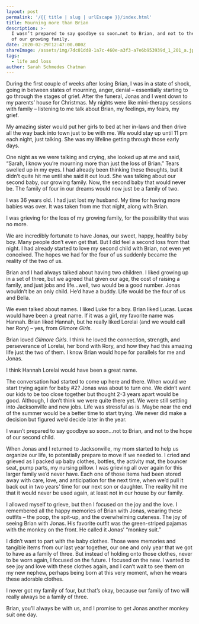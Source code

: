 ```yaml
---
layout: post
permalink: '/{{ title | slug | urlEscape }}/index.html'
title: Mourning more than Brian
description: >-
  I wasn’t prepared to say goodbye so soon…not to Brian, and not to the dreams
  of our growing family.
date: 2020-02-29T12:47:00.000Z
shareImage: /assets/img/7dc01dd8-1a7c-460e-a3f3-a7e6b953939d_1_201_a.jpeg
tags:
  - life and loss
author: Sarah Schmedes Chatman
---
```

During the first couple of weeks after losing Brian, I was in a state of shock, going in between states of mourning, anger, denial – essentially starting to go through the stages of grief. After the funeral, Jonas and I went down to my parents’ house for Christmas. My nights were like mini-therapy sessions with family – listening to me talk about Brian, my feelings, my fears, my grief.

My amazing sister would put her girls to bed at her in-laws and then drive all the way back into town just to be with me. We would stay up until 11 pm each night, just talking. She was my lifeline getting through those early days.

One night as we were talking and crying, she looked up at me and said, “Sarah, I know you’re mourning more than just the loss of Brian.” Tears swelled up in my eyes. I had already been thinking these thoughts, but it didn’t quite hit me until she said it out loud. She was talking about our second baby, our growing family. Now, the second baby that would never be. The family of four in our dreams would now just be a family of two.

I was 36 years old. I had just lost my husband. My time for having more babies was over. It was taken from me that night, along with Brian.

I was grieving for the loss of my growing family, for the possibility that was no more.

We are incredibly fortunate to have Jonas, our sweet, happy, healthy baby boy. Many people don’t even get that. But I did feel a second loss from that night. I had already started to love my second child with Brian, not even yet conceived. The hopes we had for the four of us suddenly became the reality of the two of us.

Brian and I had always talked about having two children. I liked growing up in a set of three, but we agreed that given our age, the cost of raising a family, and just jobs and life…well, two would be a good number. Jonas wouldn’t be an only child. He’d have a buddy. Life would be the four of us and Bella.

We even talked about names. I liked Luke for a boy. Brian liked Lucas. Lucas would have been a great name. If it was a girl, my favorite name was Hannah. Brian liked Hannah, but he really liked Lorelai (and we would call her Rory) – yes, from *Gilmore Girls*.

Brian loved *Gilmore Girls*. I think he loved the connection, strength, and perseverance of Lorelai, her bond with Rory, and how they had this amazing life just the two of them. I know Brian would hope for parallels for me and Jonas.

I think Hannah Lorelai would have been a great name.

The conversation had started to come up here and there. When would we start trying again for baby #2? Jonas was about to turn one. We didn’t want our kids to be too close together but thought 2-3 years apart would be good. Although, I don’t think we were quite there yet. We were still settling into Jacksonville and new jobs. Life was stressful as is. Maybe near the end of the summer would be a better time to start trying. We never did make a decision but figured we’d decide later in the year.

I wasn’t prepared to say goodbye so soon…not to Brian, and not to the hope of our second child.

When Jonas and I returned to Jacksonville, my mom started to help us organize our life, to potentially prepare to move if we needed to. I cried and grieved as I packed up baby clothes, bottles, the activity mat, the bouncer seat, pump parts, my nursing pillow. I was grieving all over again for this larger family we’d never have. Each one of those items had been stored away with care, love, and anticipation for the next time, when we’d pull it back out in two years’ time for our next son or daughter. The reality hit me that it would never be used again, at least not in our house by our family.

I allowed myself to grieve, but then I focused on the joy and the love. I remembered all the happy memories of Brian with Jonas, wearing these outfits – the poop, the spit-up, and the overwhelming cuteness. The joy of seeing Brian with Jonas. His favorite outfit was the green-striped pajamas with the monkey on the front. He called it Jonas’ “monkey suit.”

I didn’t want to part with the baby clothes. Those were memories and tangible items from our last year together, our one and only year that we got to have as a family of three. But instead of holding onto those clothes, never to be worn again, I focused on the future. I focused on the new. I wanted to see joy and love with these clothes again, and I can’t wait to see them on my new nephew, perhaps being born at this very moment, when he wears these adorable clothes.

I never got my family of four, but that’s okay, because our family of two will really always be a family of three.

Brian, you’ll always be with us, and I promise to get Jonas another monkey suit one day.
